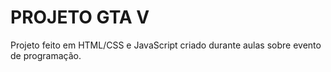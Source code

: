 # PROJETO GTA V
Projeto feito em HTML/CSS e JavaScript criado durante aulas sobre evento de programação.
